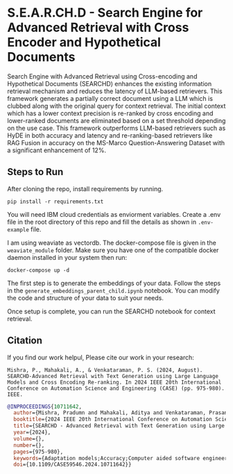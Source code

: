 # S.E.A.R.CH.D - Search Engine for Advanced Retrieval with Cross Encoder and Hypothetical Documents

Search Engine with Advanced Retrieval using Cross-encoding and Hypothetical Documents (SEARCHD) enhances the existing information retrieval mechanism and reduces the latency of LLM-based retrievers. This framework generates a partially correct document using a LLM which is clubbed along with the original query for context retrieval. The initial context which has a lower context precision is re-ranked by cross encoding and lower-ranked documents are eliminated based on a set threshold depending on the use case. This framework outperforms LLM-based retrievers such as HyDE in both accuracy and latency and re-ranking-based retrievers like RAG Fusion in accuracy on the MS-Marco Question-Answering Dataset with a significant enhancement of 12%.

## Steps to Run
After cloning the repo, install requirements by running.

```pip install -r requirements.txt```

You will need IBM cloud credentials as enviorment variables. Create a .env file in the root directory of this repo and fill the details as shown in ```.env-example``` file.

I am using weaviate as vectordb. The docker-compose file is given in the ```weaviate_module``` folder. Make sure you have one of the compatible docker daemon installed in your system then run:

```docker-compose up -d``` 

The first step is to generate the embeddings of your data. 
Follow the steps in the ```generate_embeddings_parent_child.ipynb``` notebook. You can modify the code and structure of your data to suit your needs.

Once setup is complete, you can run the SEARCHD notebook for context retrieval. 

## Citation

If you find our work helpul, Please cite our work in your research:

```apa
Mishra, P., Mahakali, A., & Venkataraman, P. S. (2024, August). SEARCHD-Advanced Retrieval with Text Generation using Large Language Models and Cross Encoding Re-ranking. In 2024 IEEE 20th International Conference on Automation Science and Engineering (CASE) (pp. 975-980). IEEE.
```

```bibtex
@INPROCEEDINGS{10711642,
  author={Mishra, Pradumn and Mahakali, Aditya and Venkataraman, Prasanna Shrinivas},
  booktitle={2024 IEEE 20th International Conference on Automation Science and Engineering (CASE)}, 
  title={SEARCHD - Advanced Retrieval with Text Generation using Large Language Models and Cross Encoding Re-ranking}, 
  year={2024},
  volume={},
  number={},
  pages={975-980},
  keywords={Adaptation models;Accuracy;Computer aided software engineering;Automation;Large language models;Search engines;Benchmark testing;Rendering (computer graphics);Encoding},
  doi={10.1109/CASE59546.2024.10711642}}
```